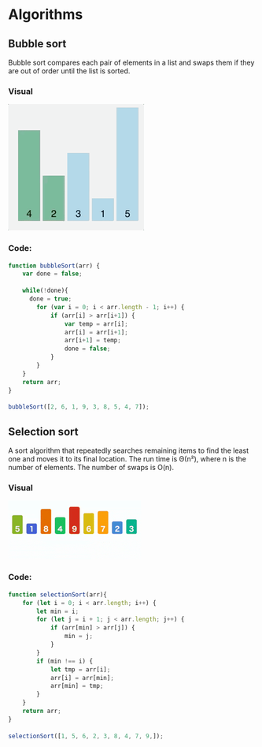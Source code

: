 # Algorithms

## Bubble sort
Bubble sort compares each pair of elements in a list and swaps them if they are out of order until the list is sorted.

### Visual
![Bubble sorting](bubbleSort/bubbleSort.gif)

### Code:
```javascript
function bubbleSort(arr) {
    var done = false;
  
    while(!done){
      done = true;
        for (var i = 0; i < arr.length - 1; i++) {
            if (arr[i] > arr[i+1]) {
                var temp = arr[i];
                arr[i] = arr[i+1];
                arr[i+1] = temp;
                done = false;
            }
        }
    }
    return arr;
}

bubbleSort([2, 6, 1, 9, 3, 8, 5, 4, 7]);
```

## Selection sort
A sort algorithm that repeatedly searches remaining items to find the least one and moves it to its final location. The run time is Θ(n²), where n is the number of elements. The number of swaps is O(n).

### Visual
![Selection sorting](selectionSort/selectionSort.gif)

### Code:
```javascript
function selectionSort(arr){
    for (let i = 0; i < arr.length; i++) {
        let min = i;
        for (let j = i + 1; j < arr.length; j++) {
            if (arr[min] > arr[j]) {
                min = j;
            }
        }
        if (min !== i) {
            let tmp = arr[i];
            arr[i] = arr[min];
            arr[min] = tmp;
        }
    }
    return arr;
}

selectionSort([1, 5, 6, 2, 3, 8, 4, 7, 9,]);
```
